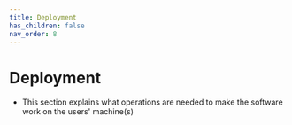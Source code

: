 ```yaml
---
title: Deployment
has_children: false
nav_order: 8
---
```


# Deployment
- This section explains what operations are needed to make the software work on the users' machine(s)
